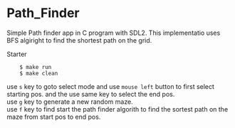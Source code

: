 # Path_Finder
Simple Path finder app in C program with SDL2.
This implementatio uses BFS algiright to find the shortest path on the grid.

Starter
```console
	$ make run
	$ make clean
```

use `s` key to goto select mode and use `mouse left` button to first select starting pos. and the use same key to select the end pos.<br/>
use `g` key to generate a new random maze.<br/>
use `f` key to find start the path finder algorith to find the sortest path on the maze from start pos to end pos.<br/>
